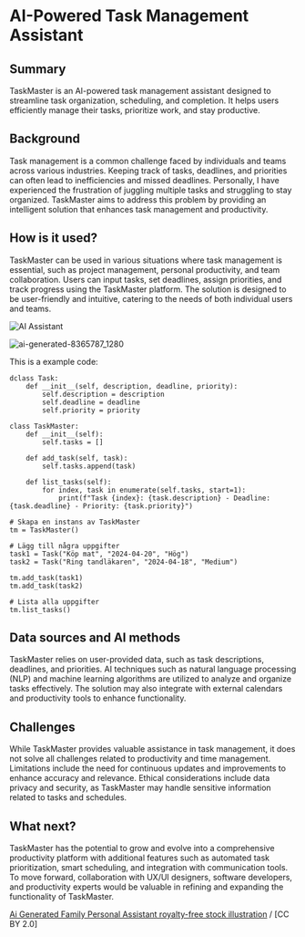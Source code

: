<!-- This is the markdown template for the final project of the Building AI course, 
created by Reaktor Innovations and University of Helsinki.  -->
# AI-Powered Task Management Assistant

## Summary
TaskMaster is an AI-powered task management assistant designed to streamline task organization, scheduling, and completion. It helps users efficiently manage their tasks, prioritize work, and stay productive. 
## Background
Task management is a common challenge faced by individuals and teams across various industries. Keeping track of tasks, deadlines, and priorities can often lead to inefficiencies and missed deadlines. Personally, I have experienced the frustration of juggling multiple tasks and struggling to stay organized. TaskMaster aims to address this problem by providing an intelligent solution that enhances task management and productivity. 
## How is it used?
TaskMaster can be used in various situations where task management is essential, such as project management, personal productivity, and team collaboration. Users can input tasks, set deadlines, assign priorities, and track progress using the TaskMaster platform. The solution is designed to be user-friendly and intuitive, catering to the needs of both individual users and teams.


![AI Assistant](![ai-generated-8365787_1280](https://github.com/omerkolsuz/my-new-project/assets/112700914/31a23ae0-5c3e-4b83-8c1e-baaed400bb77))


![ai-generated-8365787_1280](https://github.com/omerkolsuz/my-new-project/assets/112700914/72382bbf-81fb-4ed7-8357-5d612d70fc41)


This is a example code:
```
dclass Task:
    def __init__(self, description, deadline, priority):
        self.description = description
        self.deadline = deadline
        self.priority = priority

class TaskMaster:
    def __init__(self):
        self.tasks = []

    def add_task(self, task):
        self.tasks.append(task)

    def list_tasks(self):
        for index, task in enumerate(self.tasks, start=1):
            print(f"Task {index}: {task.description} - Deadline: {task.deadline} - Priority: {task.priority}")

# Skapa en instans av TaskMaster
tm = TaskMaster()

# Lägg till några uppgifter
task1 = Task("Köp mat", "2024-04-20", "Hög")
task2 = Task("Ring tandläkaren", "2024-04-18", "Medium")

tm.add_task(task1)
tm.add_task(task2)

# Lista alla uppgifter
tm.list_tasks()

```
## Data sources and AI methods
TaskMaster relies on user-provided data, such as task descriptions, deadlines, and priorities. AI techniques such as natural language processing (NLP) and machine learning algorithms are utilized to analyze and organize tasks effectively. The solution may also integrate with external calendars and productivity tools to enhance functionality.
## Challenges
While TaskMaster provides valuable assistance in task management, it does not solve all challenges related to productivity and time management. Limitations include the need for continuous updates and improvements to enhance accuracy and relevance. Ethical considerations include data privacy and security, as TaskMaster may handle sensitive information related to tasks and schedules.
## What next?
TaskMaster has the potential to grow and evolve into a comprehensive productivity platform with additional features such as automated task prioritization, smart scheduling, and integration with communication tools. To move forward, collaboration with UX/UI designers, software developers, and productivity experts would be valuable in refining and expanding the functionality of TaskMaster.

[Ai Generated Family Personal Assistant royalty-free stock illustration]([https://commons.wikimedia.org/wiki/File:Sleeping_cat_on_her_back.jpg#filelinks](https://pixabay.com/illustrations/ai-generated-family-8365787/)) / [CC BY 2.0]
